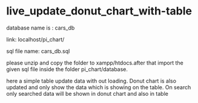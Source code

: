 # live_update_donut_chart_with-table

database name is : cars_db

link: localhost/pi_chart/

sql file name: cars_db.sql


please unzip and copy the folder to xampp/htdocs.after that import the given sql file inside the folder pi_chart/database.


here a simple table update data with out loading. Donut chart is also updated and only show the data which is showing on the table. On search only searched data will be shown in donut chart and also in table 
